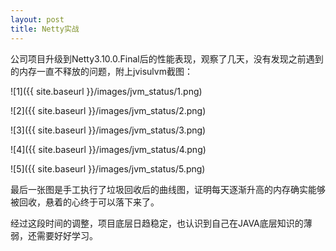```yaml
---
layout: post
title: Netty实战
---
```


公司项目升级到Netty3.10.0.Final后的性能表现，观察了几天，没有发现之前遇到的内存一直不释放的问题，附上jvisulvm截图：

![1]({{ site.baseurl }}/images/jvm_status/1.png)

![2]({{ site.baseurl }}/images/jvm_status/2.png)

![3]({{ site.baseurl }}/images/jvm_status/3.png)

![4]({{ site.baseurl }}/images/jvm_status/4.png)

![5]({{ site.baseurl }}/images/jvm_status/5.png)

最后一张图是手工执行了垃圾回收后的曲线图，证明每天逐渐升高的内存确实能够被回收，悬着的心终于可以落下来了。

经过这段时间的调整，项目底层日趋稳定，也认识到自己在JAVA底层知识的薄弱，还需要好好学习。